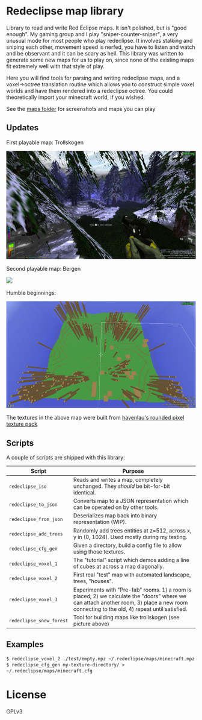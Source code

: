 # Redeclipse map library

Library to read and write Red Eclipse maps. It isn't polished, but is "good
enough". My gaming group and I play "sniper-counter-sniper", a very unusual
mode for most people who play redeclipse. It involves stalking and sniping each
other, movement speed is nerfed, you have to listen and watch and be observant
and it can be scary as hell. This library was written to generate some new maps
for us to play on, since none of the existing maps fit extremely well with that
style of play.

Here you will find tools for parsing and writing redeclipse maps, and a
voxel→octree translation routine which allows you to construct simple voxel
worlds and have them rendered into a redeclipse octree. You could theoretically
import your minecraft world, if you wished.

See the [maps folder](./maps/) for screenshots and maps you can play

## Updates

First playable map: Trollskogen

![](./media/trollskogen.png)

Second playable map: Bergen

![](./media/bergen-big.png)

Humble beginnings:

![](./media/random.png)

The textures in the above map were built from [havenlau's rounded pixel texture pack](http://www.minecraftforum.net/forums/mapping-and-modding/resource-packs/1237362-32x-64x-1-0-0-rounded-pixel-under-construction)

## Scripts

A couple of scripts are shipped with this library:

Script                   | Purpose
-----------              | ----
`redeclipse_iso`         | Reads and writes a map, completely unchanged. They *should* be bit-for-bit identical.
`redeclipse_to_json`     | Converts map to a JSON representation which can be operated on by other tools.
`redeclipse_from_json`   | Deserializes map back into binary representation (WIP).
`redeclipse_add_trees`   | Randomly add trees entities at z=512, across x, y in (0, 1024). Used mostly during my testing.
`redeclipse_cfg_gen`     | Given a directory, build a config file to allow using those textures.
`redeclipse_voxel_1`     | The "tutorial" script which demos adding a line of cubes at across a map diagonally.
`redeclipse_voxel_2`     | First real "test" map with automated landscape, trees, "houses".
`redeclipse_voxel_3`     | Experiments with "Pre-fab" rooms. 1) a room is placed, 2) we calculate the "doors" where we can attach another room, 3) place a new room connecting to the old, 4) repeat until satisfied.
`redeclipse_snow_forest` | Tool for building maps like trollskogen (see picture above)

## Examples

```console
$ redeclipse_voxel_2 ./test/empty.mpz ~/.redeclipse/maps/minecraft.mpz
$ redeclipse_cfg_gen my-texture-directory/ > ~/.redeclipse/maps/minecraft.cfg
```

# License

GPLv3
